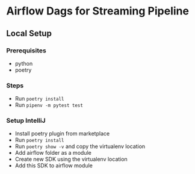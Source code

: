 # Airflow Dags for Streaming Pipeline

## Local Setup
### Prerequisites
* python
* poetry
 
### Steps
* Run `poetry install`
* Run `pipenv -m pytest test`

### Setup IntelliJ

* Install poetry plugin from marketplace
* Run `poetry install`
* Run `poetry show -v` and copy the virtualenv location
* Add airflow folder as a module
* Create new SDK using the virtualenv location
* Add this SDK to airflow module



